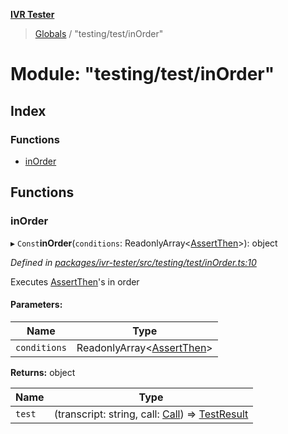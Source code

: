 **[IVR Tester](../README.md)**

> [Globals](../README.md) / "testing/test/inOrder"

# Module: "testing/test/inOrder"

## Index

### Functions

* [inOrder](_testing_test_inorder_.md#inorder)

## Functions

### inOrder

▸ `Const`**inOrder**(`conditions`: ReadonlyArray\<[AssertThen](../interfaces/_testing_test_conditions_assertthen_.assertthen.md)>): object

*Defined in [packages/ivr-tester/src/testing/test/inOrder.ts:10](https://github.com/SketchingDev/ivr-tester/blob/d4b858b/packages/ivr-tester/src/testing/test/inOrder.ts#L10)*

Executes [AssertThen](../interfaces/_testing_test_conditions_assertthen_.assertthen.md)'s in order

#### Parameters:

Name | Type |
------ | ------ |
`conditions` | ReadonlyArray\<[AssertThen](../interfaces/_testing_test_conditions_assertthen_.assertthen.md)> |

**Returns:** object

Name | Type |
------ | ------ |
`test` | (transcript: string, call: [Call](../interfaces/_call_call_.call.md)) => [TestResult](../interfaces/_testing_test_testinstanceclass_.testresult.md) |
